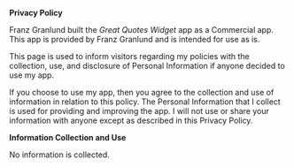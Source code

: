 **Privacy Policy**

Franz Granlund built the *Great Quotes Widget* app as a Commercial app. This app is provided by Franz Granlund and is intended for use as is.

This page is used to inform visitors regarding my policies with the collection, use, and disclosure of Personal Information if anyone decided to use my app.

If you choose to use my app, then you agree to the collection and use of information in relation to this policy. The Personal Information that I collect is used for providing and improving the app. I will not use or share your information with anyone except as described in this Privacy Policy.

**Information Collection and Use**

No information is collected.
